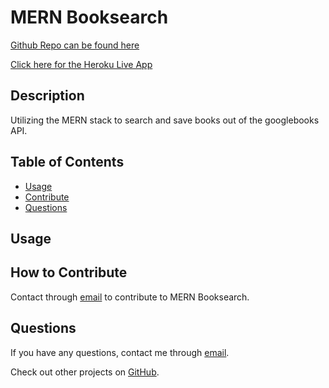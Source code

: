 # MERN Booksearch

[Github Repo can be found here](https://github.com/cah4758/mern-booksearch)

[Click here for the Heroku Live App](https://mern-books-4758.herokuapp.com/)

## Description

Utilizing the MERN stack to search and save books out of the googlebooks API.

## Table of Contents

- [Usage](#usage)
- [Contribute](#how-to-contribute)
- [Questions](#questions)

## Usage

## How to Contribute

Contact through [email](mailto:charlesh4758@gmail.com) to contribute to MERN Booksearch.

## Questions

If you have any questions, contact me through [email](mailto:charlesh4758@gmail.com).

Check out other projects on [GitHub](http://www.github.com/cah4758).
